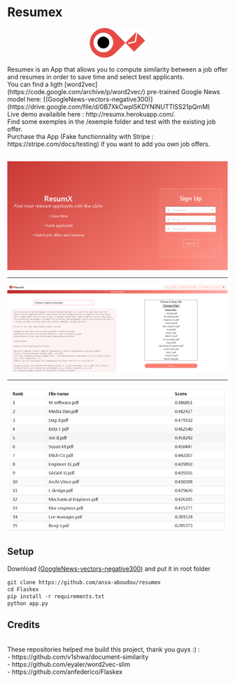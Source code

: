 # Resumex
<p align="center"><img src="https://raw.githubusercontent.com/ansa-aboudou/resumex/master/static/images/ResumX.jpg" width="128px"><p>
Resumex is an App that allows you to compute similarity between a job offer and resumes in order to save time and select best applicants.<br>
You can find a ligth [word2vec](https://code.google.com/archive/p/word2vec/) pre-trained Google News model here: [(GoogleNews-vectors-negative300)](https://drive.google.com/file/d/0B7XkCwpI5KDYNlNUTTlSS21pQmM)<br>
Live demo availaible here : http://resumx.herokuapp.com/.<br>
Find some exemples in the /exemple folder and test with the existing job offer.<br>
Purchase tha App (Fake functionnality with Stripe : https://stripe.com/docs/testing) if you want to add you own job offers.<br>
<br>
<p align="center"><img src="https://raw.githubusercontent.com/ansa-aboudou/resumex/master/static/images/login.jpg"><p>
<hr>
<p align="center"><img src="https://raw.githubusercontent.com/ansa-aboudou/resumex/master/static/images/home.jpg"><p>
<hr>
<p align="center"><img src="https://raw.githubusercontent.com/ansa-aboudou/resumex/master/static/images/results.jpg"><p>

## Setup
Download [(GoogleNews-vectors-negative300)](https://drive.google.com/file/d/0B7XkCwpI5KDYNlNUTTlSS21pQmM) and put it in root folder<br>
```
git clone https://github.com/ansa-aboudou/resumex
cd Flaskex
pip install -r requirements.txt
python app.py
```
## Credits
<br>
These repositories helped me build this project, thank you guys :) :<br>
- https://github.com/v1shwa/document-similarity<br>
- https://github.com/eyaler/word2vec-slim<br>
- https://github.com/anfederico/Flaskex<br>

